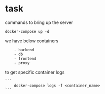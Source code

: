 # task

commands to bring up the server

    docker-compose up -d
    

we have below containers

        - backend
        - db
        - frontend
        - proxy

to get specific container logs

    ```
        docker-compose logs -f <container_name>
    ```
